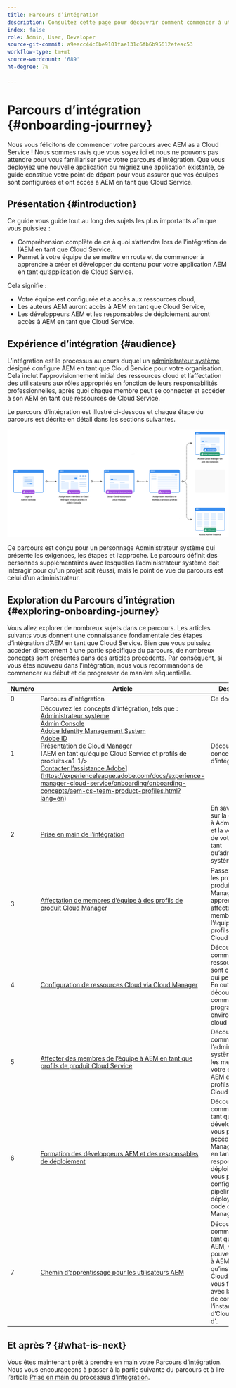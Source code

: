 ```yaml
---
title: Parcours d’intégration
description: Consultez cette page pour découvrir comment commencer à utiliser le parcours d’intégration
index: false
role: Admin, User, Developer
source-git-commit: a9eacc44c6be9101fae131c6fb6b95612efeac53
workflow-type: tm+mt
source-wordcount: '689'
ht-degree: 7%

---
```


# Parcours d’intégration {#onboarding-jourrney}

Nous vous félicitons de commencer votre parcours avec AEM as a Cloud Service ! Nous sommes ravis que vous soyez ici et nous ne pouvons pas attendre pour vous familiariser avec votre parcours d’intégration. Que vous déployiez une nouvelle application ou migriez une application existante, ce guide constitue votre point de départ pour vous assurer que vos équipes sont configurées et ont accès à AEM en tant que Cloud Service.

## Présentation {#introduction}

Ce guide vous guide tout au long des sujets les plus importants afin que vous puissiez :

* Compréhension complète de ce à quoi s’attendre lors de l’intégration de l’AEM en tant que Cloud Service.
* Permet à votre équipe de se mettre en route et de commencer à apprendre à créer et développer du contenu pour votre application AEM en tant qu’application de Cloud Service.

Cela signifie :

* Votre équipe est configurée et a accès aux ressources cloud,
* Les auteurs AEM auront accès à AEM en tant que Cloud Service,
* Les développeurs AEM et les responsables de déploiement auront accès à AEM en tant que Cloud Service.


## Expérience d’intégration {#audience}

L’intégration est le processus au cours duquel un [administrateur système](https://experienceleague.adobe.com/docs/experience-manager-cloud-service/onboarding/onboarding-concepts/system-administrator.html?lang=en) désigné configure AEM en tant que Cloud Service pour votre organisation. Cela inclut l’approvisionnement initial des ressources cloud et l’affectation des utilisateurs aux rôles appropriés en fonction de leurs responsabilités professionnelles, après quoi chaque membre peut se connecter et accéder à son AEM en tant que ressources de Cloud Service.

Le parcours d’intégration est illustré ci-dessous et chaque étape du parcours est décrite en détail dans les sections suivantes.

![](/help/journey-onboarding/assets/onboarding-journey.png)

Ce parcours est conçu pour un personnage Administrateur système qui présente les exigences, les étapes et l’approche. Le parcours définit des personnes supplémentaires avec lesquelles l’administrateur système doit interagir pour qu’un projet soit réussi, mais le point de vue du parcours est celui d’un administrateur.

## Exploration du Parcours d’intégration {#exploring-onboarding-journey}

Vous allez explorer de nombreux sujets dans ce parcours. Les articles suivants vous donnent une connaissance fondamentale des étapes d’intégration d’AEM en tant que Cloud Service. Bien que vous puissiez accéder directement à une partie spécifique du parcours, de nombreux concepts sont présentés dans des articles précédents. Par conséquent, si vous êtes nouveau dans l’intégration, nous vous recommandons de commencer au début et de progresser de manière séquentielle.

| Numéro | Article | Description |
|---|---|---|
| 0 | Parcours d’intégration | Ce document |
| 1 | Découvrez les concepts d’intégration, tels que :<br>[Administrateur système](https://experienceleague.adobe.com/docs/experience-manager-cloud-service/onboarding/onboarding-concepts/system-administrator.html?lang=en)<br>[Admin Console](https://experienceleague.adobe.com/docs/experience-manager-cloud-service/onboarding/onboarding-concepts/admin-console.html?lang=en)<br>[Adobe Identity Management System](https://experienceleague.adobe.com/docs/experience-manager-cloud-service/onboarding/onboarding-concepts/ims.html?lang=en)<br>[Adobe ID](https://experienceleague.adobe.com/docs/experience-manager-cloud-service/onboarding/onboarding-concepts/adobe-id.html?lang=en)<br>[Présentation de Cloud Manager](https://experienceleague.adobe.com/docs/experience-manager-cloud-service/onboarding/onboarding-concepts/cloud-manager-introduction.html?lang=en)<br>[AEM en tant qu’équipe Cloud Service et profils de produits&lt;a1 1/><br>[Contacter l’assistance Adobe](https://experienceleague.adobe.com/docs/experience-manager-cloud-service/onboarding/onboarding-concepts/onboarding-help-resources.html?lang=en)](https://experienceleague.adobe.com/docs/experience-manager-cloud-service/onboarding/onboarding-concepts/aem-cs-team-product-profiles.html?lang=en) | Découvrez les concepts d’intégration. |
| 2 | [Prise en main de l’intégration](/help/journey-onboarding/sysadmin/get-started-onboarding-journey.md) | En savoir plus sur la connexion à Admin Console et la vérification de votre profil en tant qu’administrateur système |
| 3 | [Affectation de membres d’équipe à des profils de produit Cloud Manager](/help/journey-onboarding/sysadmin/assign-team-members-cloud-manager.md) | Passez en revue les profils de produit Cloud Manager et apprenez à affecter des membres de l’équipe aux profils de produit Cloud Manager. |
| 4 | [Configuration de ressources Cloud via Cloud Manager](/help/journey-onboarding/sysadmin/setup-cloud-resources-via-cloud-manager.md) | Découvrez comment vos ressources cloud sont créées et qui peut le faire. En outre, découvrez comment vos programmes et environnements cloud sont créés. |
| 5 | [Affecter des membres de l’équipe à AEM en tant que profils de produit Cloud Service](/help/journey-onboarding/sysadmin/assign-team-members-aem-cloud-service.md) | Découvrez comment l’administrateur système assigne les membres de votre équipe à AEM en tant que profils de produit Cloud Service. |
| 6 | [Formation des développeurs AEM et des responsables de déploiement](/help/journey-onboarding/sysadmin/learning-path-developers-deploymentmanagers.md) | Découvrez comment, en tant que développeur, vous pouvez accéder à Cloud Manager Git et en tant que responsable de déploiement, vous pouvez configurer des pipelines et déployer du code dans Cloud Manager. |
| 7 | [Chemin d’apprentissage pour les utilisateurs AEM](/help/journey-onboarding/sysadmin/learning-path-aem-users.md) | Découvrez comment, en tant qu’auteur AEM, vous pouvez accéder à AEM en tant qu’instance de Cloud Service et vous familiariser avec la création de contenu pour l’instance d’Cloud Service d’. |

## Et après ? {#what-is-next}

Vous êtes maintenant prêt à prendre en main votre Parcours d’intégration. Nous vous encourageons à passer à la partie suivante du parcours et à lire l’article [Prise en main du processus d’intégration](/help/journey-onboarding/sysadmin/get-started-onboarding-journey.md).